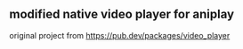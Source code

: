 ## modified native video player for aniplay
original project from https://pub.dev/packages/video_player
